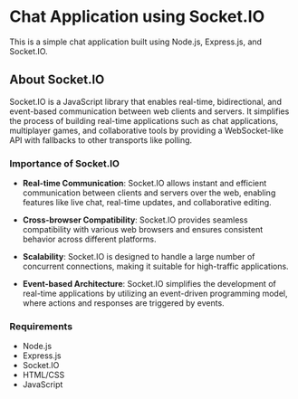 # Chat Application using Socket.IO

This is a simple chat application built using Node.js, Express.js, and Socket.IO.

## About Socket.IO

Socket.IO is a JavaScript library that enables real-time, bidirectional, and event-based communication between web clients and servers. It simplifies the process of building real-time applications such as chat applications, multiplayer games, and collaborative tools by providing a WebSocket-like API with fallbacks to other transports like polling.

### Importance of Socket.IO

- **Real-time Communication**: Socket.IO allows instant and efficient communication between clients and servers over the web, enabling features like live chat, real-time updates, and collaborative editing.
  
- **Cross-browser Compatibility**: Socket.IO provides seamless compatibility with various web browsers and ensures consistent behavior across different platforms.

- **Scalability**: Socket.IO is designed to handle a large number of concurrent connections, making it suitable for high-traffic applications.

- **Event-based Architecture**: Socket.IO simplifies the development of real-time applications by utilizing an event-driven programming model, where actions and responses are triggered by events.

### Requirements
- Node.js
- Express.js
- Socket.IO
- HTML/CSS
- JavaScript


